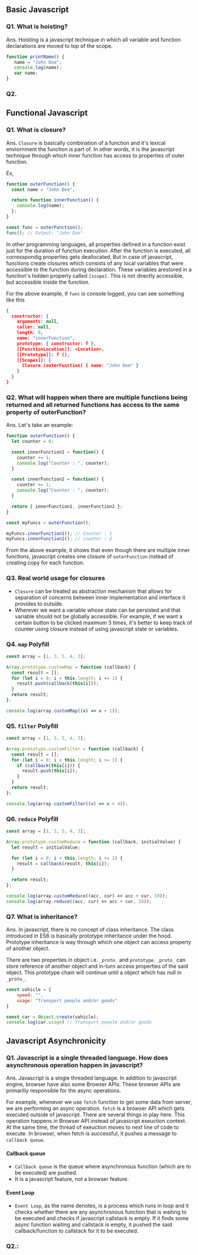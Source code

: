 ## Basic Javascript

### Q1. What is hoisting?

Ans. Hoisting is a javascript technique in which all variable and function declarations are moved to top of the scope.

```javascript
function printName() {
   name = "John Doe";
   console.log(name);
   var name;
}
```

### Q2. 

## Functional Javascript

### Q1. What is closure?

Ans. `Closure` is basically combination of a function and it's lexical enviornment the function is part of. In other words, it is the javascript technique through which inner function has access to properties of outer function.

Ex,

```javascript
function outerFunction() {
  const name = "John Doe";

  return function innerFunction() {
    console.log(name);
  };
}

const func = outerFunction();
func(); // Output: "John Doe"
```

In other programming languages, all properties defined in a function exist just for the duration of function execution. After the function is executed, all corresspondig properties gets deallocated, But in case of javascript, functions create closures which consists of any local variables that were accessible to the function during declaration. These variables arestored in a function's hidden property called `[scope]`. This is not directly accessible, but accessible inside the function.

For the above example, if `func` is console logged, you can see something like this

```JSON
{
  constructor: {
    arguments: null,
    caller: null,
    length: 0,
    name: "innerFunction",
    prototype: { constructor: f },
    [[FunctionLocation]]: <Location>,
    [[Prototype]]: f (),
    [[Scopes]]: {
      Closure (outerFunction) { name: "John Doe" }
    }
  }
}
```

### Q2. What will happen when there are multiple functions being returned and all returned functions has access to the same property of outerFunction?

Ans. Let's take an example:

```javascript
function outerFunction() {
  let counter = 0;

  const innerFunction1 = function() {
    counter += 1;
    console.log("Counter : ", counter);
  }

  const innerFunction2 = function() {
    counter += 1;
    console.log("Counter : ", counter);
  }

  return { innerFunction1, innerFunction2 };
}

const myFuncs = outerFunction();

myFuncs.innerFunction1(); // Counter : 1
myFuncs.innerFunction2(): // counter : 2
```

From the above example, it shows that even though there are multiple inner functions, javascript creates one closure of `outerFunction` instead of creating copy for each function.

### Q3. Real world usage for closures

- `Closure` can be treated as abstraction mechanism that allows for separation of concerns between inner implementation and interface it provides to outside.
- Wherever we want a variable whose state can be persisted and that variable should not be globally accessible. For example, if we want a certain button to be clicked maximum 3 times, it's better to keep track of counter using closure instead of using javascript state or variables.

### Q4. `map` Polyfill

```javascript
const array = [1, 3, 5, 4, 3];

Array.prototype.customMap = function (callback) {
  const result = [];
  for (let i = 0; i < this.length; i += 1) {
    result.push(callback(this[i]));
  }
  return result;
};

console.log(array.customMap((x) => x + 1));
```

### Q5. `filter` Polyfill

```javascript
const array = [1, 3, 5, 4, 3];

Array.prototype.customFilter = function (callback) {
  const result = [];
  for (let i = 0; i < this.length; i += 1) {
    if (callback(this[i])) {
      result.push(this[i]);
    }
  }
  return result;
};

console.log(array.customFilter((x) => x < 4));
```

### Q6. `reduce` Polyfill

```javascript
const array = [1, 3, 5, 4, 3];

Array.prototype.customReduce = function (callback, initialValue) {
  let result = initialValue;

  for (let i = 0; i < this.length; i += 1) {
    result = callback(result, this[i]);
  }

  return result;
};

console.log(array.customReduce((acc, cur) => acc + cur, 10));
console.log(array.reduce((acc, cur) => acc + cur, 10));
```

### Q7. What is inheritance?

Ans. In javascript, there is no concept of class inheritance. The class introduced in ES6 is basically prototype inheritance under the hood. Prototype inheritance is way through which one object can access property of another object. 

There are two properties in object i.e. `_proto_` and `prototype`. `_proto_` can store reference of another object and in-turn access properties of the said object. This prototype chain will continue until a object which has null in `_proto_`.

```javascript
const vahicle = {
    speed: "",
    usage: "Transport people and/or goods"
}

const car = Object.create(vahicle);
console.log(car.usage) // Transport people and/or goods
```

## Javascript Asynchronicity

### Q1. Javascript is a single threaded language. How does asynchronous operation happen in javascript?

Ans. Javascript is a single threaded language. In addition to javascript engine, browser have also some Browser APIs. These browser APIs are primariliy responsible for the async operations.

For example, whenever we use `fetch` function to get some data from server, we are performing an async operation. `fetch` is a browser API which gets executed outside of javascript. There are several things in play here. This operation happens in Browser API instead of javascript exeuction context. At the same time, the thread of exeuction moves to next line of code to execute. In browser, when fetch is successful, it pushes a message to `callback queue`.

#### Callback queue

- `Callback queue` is the queue where asynchronous function (which are to be executed) are pushed.
- It is a javascript feature, not a browser feature.

#### Event Loop

- `Event Loop`, as the name denotes, is a process which runs in loop and it checks whether there are any asynchronous function that is waiting to be executed and checks if javascript callstack is empty. If it finds some async function waiting and callstack is empty, it pushed the said callback/function to callstack for it to be executed.

### Q2.:
